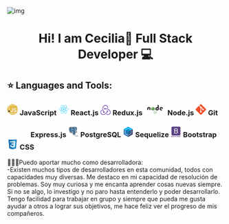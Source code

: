 <img src ='https://media.giphy.com/media/EWqZuU1dEvc3PfWGy6/giphy.gif' alt='img'>
<h1 align="center">Hi! I am Cecilia👋 Full Stack Developer 💻</h1>

## :star: Languages and Tools:

<h3><img width="5%" src = './iconos/js.png'> JavaScript 
<img width="5%" src = './iconos/react.png'> React.js 
<img width="5%" src = './iconos/redux.png'> Redux.js
<img width="10%" src = './iconos/node.png'> Node.js
<img width="5%" src = './iconos/git.png'> Git
</h3>
<h3>
<img width="10%" src = './iconos/express.png'> Express.js
<img width="5%" src = './iconos/postgresSql.png'> PostgreSQL
<img width="5%" src = './iconos/sequelize.png'> Sequelize
<img width="5%" src = './iconos/bootstrap.png'> Bootstrap
<img width="5%" src = './iconos/css.png'> CSS
</h3>

<p>🙋🏻‍♀️Puedo aportar mucho como desarrolladora:<br>
-Existen muchos tipos de desarrolladores en esta comunidad, todos con capacidades muy diversas. Me destaco en mi capacidad de resolución de problemas. Soy muy curiosa y me encanta aprender cosas nuevas siempre. Si no se algo, lo investigo y no paro hasta entenderlo y poder desarrollarlo. Tengo facilidad para trabajar en grupo y siempre que pueda me gusta ayudar a otros a lograr sus objetivos, me hace feliz ver el progreso de mis compañeros.</p>